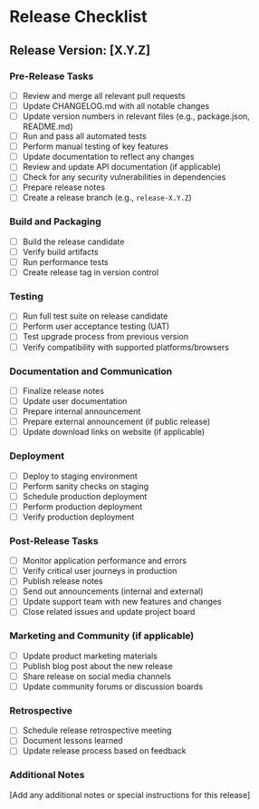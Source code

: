 # Release Checklist

## Release Version: [X.Y.Z]

### Pre-Release Tasks
- [ ] Review and merge all relevant pull requests
- [ ] Update CHANGELOG.md with all notable changes
- [ ] Update version numbers in relevant files (e.g., package.json, README.md)
- [ ] Run and pass all automated tests
- [ ] Perform manual testing of key features
- [ ] Update documentation to reflect any changes
- [ ] Review and update API documentation (if applicable)
- [ ] Check for any security vulnerabilities in dependencies
- [ ] Prepare release notes
- [ ] Create a release branch (e.g., `release-X.Y.Z`)

### Build and Packaging
- [ ] Build the release candidate
- [ ] Verify build artifacts
- [ ] Run performance tests
- [ ] Create release tag in version control

### Testing
- [ ] Run full test suite on release candidate
- [ ] Perform user acceptance testing (UAT)
- [ ] Test upgrade process from previous version
- [ ] Verify compatibility with supported platforms/browsers

### Documentation and Communication
- [ ] Finalize release notes
- [ ] Update user documentation
- [ ] Prepare internal announcement
- [ ] Prepare external announcement (if public release)
- [ ] Update download links on website (if applicable)

### Deployment
- [ ] Deploy to staging environment
- [ ] Perform sanity checks on staging
- [ ] Schedule production deployment
- [ ] Perform production deployment
- [ ] Verify production deployment

### Post-Release Tasks
- [ ] Monitor application performance and errors
- [ ] Verify critical user journeys in production
- [ ] Publish release notes
- [ ] Send out announcements (internal and external)
- [ ] Update support team with new features and changes
- [ ] Close related issues and update project board

### Marketing and Community (if applicable)
- [ ] Update product marketing materials
- [ ] Publish blog post about the new release
- [ ] Share release on social media channels
- [ ] Update community forums or discussion boards

### Retrospective
- [ ] Schedule release retrospective meeting
- [ ] Document lessons learned
- [ ] Update release process based on feedback

### Additional Notes
[Add any additional notes or special instructions for this release]
